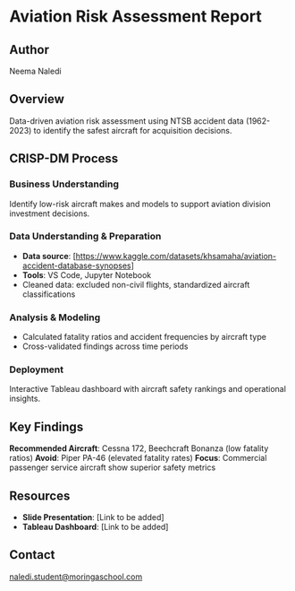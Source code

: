 # Aviation Risk Assessment Report

## Author
Neema Naledi

## Overview
Data-driven aviation risk assessment using NTSB accident data (1962-2023) to identify the safest aircraft for acquisition decisions.

## CRISP-DM Process

### Business Understanding
Identify low-risk aircraft makes and models to support aviation division investment decisions.

### Data Understanding & Preparation
- **Data source**: [https://www.kaggle.com/datasets/khsamaha/aviation-accident-database-synopses]
- **Tools**: VS Code, Jupyter Notebook
- Cleaned data: excluded non-civil flights, standardized aircraft classifications

### Analysis & Modeling
- Calculated fatality ratios and accident frequencies by aircraft type
- Cross-validated findings across time periods

### Deployment
Interactive Tableau dashboard with aircraft safety rankings and operational insights.

## Key Findings

**Recommended Aircraft**: Cessna 172, Beechcraft Bonanza (low fatality ratios)
**Avoid**: Piper PA-46 (elevated fatality rates)
**Focus**: Commercial passenger service aircraft show superior safety metrics

## Resources

- **Slide Presentation**: [Link to be added]
- **Tableau Dashboard**: [Link to be added]

## Contact
naledi.student@moringaschool.com



